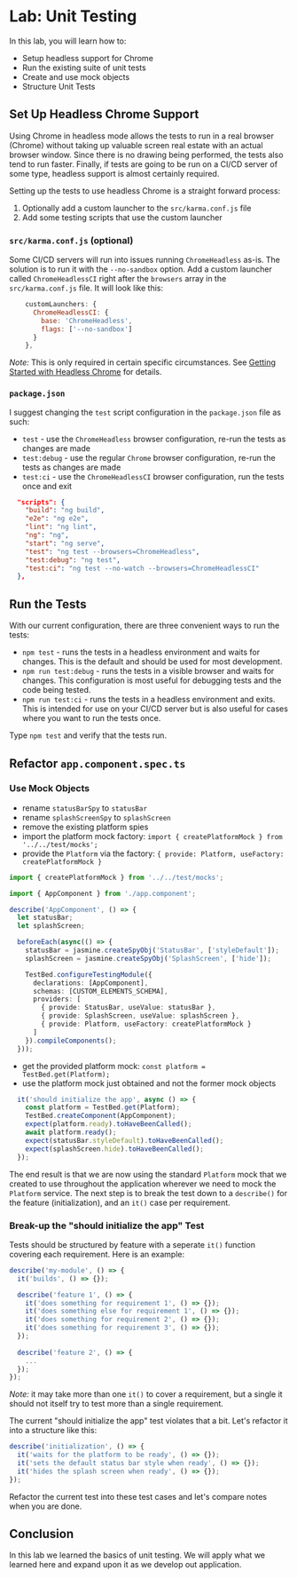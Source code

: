 # Lab: Unit Testing

In this lab, you will learn how to:

* Setup headless support for Chrome
* Run the existing suite of unit tests
* Create and use mock objects
* Structure Unit Tests

## Set Up Headless Chrome Support

Using Chrome in headless mode allows the tests to run in a real browser (Chrome) without taking up valuable screen real estate with an actual browser window. Since there is no drawing being performed, the tests also tend to run faster. Finally, if tests are going to be run on a CI/CD server of some type, headless support is almost certainly required.

Setting up the tests to use headless Chrome is a straight forward process:

1. Optionally add a custom launcher to the `src/karma.conf.js` file
1. Add some testing scripts that use the custom launcher

### `src/karma.conf.js` (optional)

Some CI/CD servers will run into issues running `ChromeHeadless` as-is. The solution is to run it with the `--no-sandbox` option. Add a custom launcher called `ChromeHeadlessCI` right after the `browsers` array in the `src/karma.conf.js` file. It will look like this:

```JavaScript
    customLaunchers: {
      ChromeHeadlessCI: {
        base: 'ChromeHeadless',
        flags: ['--no-sandbox']
      }
    },
```

*Note:* This is only required in certain specific circumstances. See <a href="https://developers.google.com/web/updates/2017/04/headless-chrome" target="_blank">Getting Started with Headless Chrome</a> for details.

### `package.json`

I suggest changing the `test` script configuration in the `package.json` file as such:

- `test` - use the `ChromeHeadless` browser configuration, re-run the tests as changes are made
- `test:debug` - use the regular `Chrome` browser configuration, re-run the tests as changes are made
- `test:ci` - use the `ChromeHeadlessCI` browser configuration, run the tests once and exit

```JSON
  "scripts": {
    "build": "ng build",
    "e2e": "ng e2e",
    "lint": "ng lint",
    "ng": "ng",
    "start": "ng serve",
    "test": "ng test --browsers=ChromeHeadless",
    "test:debug": "ng test",
    "test:ci": "ng test --no-watch --browsers=ChromeHeadlessCI"
  },
```

## Run the Tests

With our current configuration, there are three convenient ways to run the tests:

- `npm test` - runs the tests in a headless environment and waits for changes. This is the default and should be used for most development.
- `npm run test:debug` - runs the tests in a visible browser and waits for changes. This configuration is most useful for debugging tests and the code being tested.
- `npm run test:ci` - runs the tests in a headless environment and exits. This is intended for use on your CI/CD server but is also useful for cases where you want to run the tests once.

Type `npm test` and verify that the tests run.

## Refactor `app.component.spec.ts`

### Use Mock Objects

- rename `statusBarSpy` to `statusBar`
- rename `splashScreenSpy` to `splashScreen`
- remove the existing platform spies
- import the platform mock factory: `import { createPlatformMock } from '../../test/mocks';`
- provide the `Platform` via the factory: `{ provide: Platform, useFactory: createPlatformMock }`

```TypeScript
import { createPlatformMock } from '../../test/mocks';

import { AppComponent } from './app.component';

describe('AppComponent', () => {
  let statusBar;
  let splashScreen;

  beforeEach(async(() => {
    statusBar = jasmine.createSpyObj('StatusBar', ['styleDefault']);
    splashScreen = jasmine.createSpyObj('SplashScreen', ['hide']);

    TestBed.configureTestingModule({
      declarations: [AppComponent],
      schemas: [CUSTOM_ELEMENTS_SCHEMA],
      providers: [
        { provide: StatusBar, useValue: statusBar },
        { provide: SplashScreen, useValue: splashScreen },
        { provide: Platform, useFactory: createPlatformMock }
      ]
    }).compileComponents();
  }));
```

- get the provided platform mock: `const platform = TestBed.get(Platform);`
- use the platform mock just obtained and not the former mock objects

```TypeScript
  it('should initialize the app', async () => {
    const platform = TestBed.get(Platform);
    TestBed.createComponent(AppComponent);
    expect(platform.ready).toHaveBeenCalled();
    await platform.ready();
    expect(statusBar.styleDefault).toHaveBeenCalled();
    expect(splashScreen.hide).toHaveBeenCalled();
  });
```

The end result is that we are now using the standard `Platform` mock that we created to use throughout the application wherever we need to mock the `Platform` service. The next step is to break the test down to a `describe()` for the feature (initialization), and an `it()` case per requirement.

### Break-up the "should initialize the app" Test

Tests should be structured by feature with a seperate `it()` function covering each requirement. Here is an example:

```TypeScript
describe('my-module', () => {
  it('builds', () => {});

  describe('feature 1', () => {
    it('does something for requirement 1', () => {});
    it('does something else for requirement 1', () => {});
    it('does something for requirement 2', () => {});
    it('does something for requirement 3', () => {});
  });
  
  describe('feature 2', () => {
    ...
  });
});
```

*Note:* it may take more than one `it()` to cover a requirement, but a single it should not itself try to test more than a single requirement.

The current "should initialize the app" test violates that a bit. Let's refactor it into a structure like this:

```TypeScript
describe('initialization', () => {
  it('waits for the platform to be ready', () => {});
  it('sets the default status bar style when ready', () => {});
  it('hides the splash screen when ready', () => {});
});
```

Refactor the current test into these test cases and let's compare notes when you are done.

## Conclusion

In this lab we learned the basics of unit testing. We will apply what we learned here and expand upon it as we develop out application.

